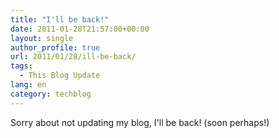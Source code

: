 ```yaml
---
title: "I'll be back!"
date: 2011-01-28T21:57:00+00:00
layout: single
author_profile: true
url: 2011/01/28/ill-be-back/
tags:
  - This Blog Update
lang: en
category: techblog
---
```

Sorry about not updating my blog, I'll be back! (soon perhaps!)